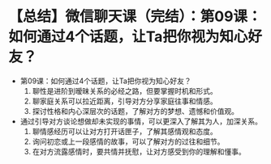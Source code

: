 # 【总结】微信聊天课（完结）：第09课：如何通过4个话题，让Ta把你视为知心好友？

-   第09课：如何通过4个话题，让Ta把你视为知心好友？
    1.  聊性是进阶到暧昧关系的必经之路，但要掌握时机和形式。
    2.  聊家庭关系可以拉近距离，引导对方分享家庭往事和情感。
    3.  探讨性格和内心深层次的话题，了解对方的梦想、遗憾和价值观。
-   通过引导对方谈论想做却未实现的事情，可以更深入了解其为人，加深关系。
    1.  聊情感经历可以让对方打开话匣子，了解其感情观和态度。
    2.  询问初恋或上一段感情的故事，可以了解对方的过往和细节。
    3.  在对方流露感情时，要共情并抚慰，让对方感受到你的理解和懂事。